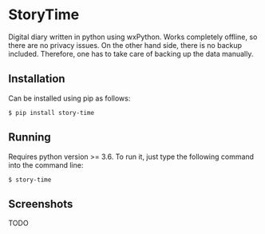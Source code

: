 # StoryTime

Digital diary written in python using wxPython.
Works completely offline, so there are no privacy issues.
On the other hand side, there is no backup included. 
Therefore, one has to take care of backing up the data manually.

## Installation

Can be installed using pip as follows:

```
$ pip install story-time
```

## Running

Requires python version >= 3.6.
To run it, just type the following command into
the command line:

```
$ story-time
```

## Screenshots

TODO

